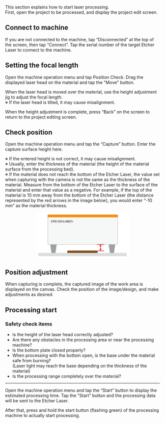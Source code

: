 This section explains how to start laser processing.  
First, open the project to be processed, and display the project edit screen.

## Connect to machine
If you are not connected to the machine, tap “Disconnected” at the top of the screen, then tap “Connect”.
Tap the serial number of the target Etcher Laser to connect to the machine.

## Setting the focal length

Open the machine operation menu and tap Position Check.
Drag the displayed laser head on the material and tap the "Move" button.

When the laser head is moved over the material, use the height adjustment jig to adjust the focal length.  
※ If the laser head is tilted, it may cause misalignment.

When the height adjustment is complete, press “Back” on the screen to return to the project editing screen.

## Check position

Open the machine operation menu and tap the “Capture” button. Enter the capture surface height here.

※ If the entered height is not correct, it may cause misalignment.  
※ Usually, enter the thickness of the material (the height of the material surface from the processing bed).  
※ If the material does not reach the bottom of the Etcher Laser, the value set when capturing with the camera is not the same as the thickness of the material. Measure from the bottom of the Etcher Laser to the surface of the material and enter that value as a negative. For example, if the top of the material is 10 mm away from the bottom of the Etcher Laser (the distance represented by the red arrows in the image below), you would enter “-10 mm” as the material thickness.

<p align="center">
<img alt="SmartScreen" src="./images/process/capture_height_open.png" style="width:60%">
</p>

## Position adjustment
When capturing is complete, the captured image of the work area is displayed on the canvas.
Check the position of the image/design, and make adjustments as desired.

## Processing start

### Safety check items

- Is the height of the laser head correctly adjusted?
- Are there any obstacles in the processing area or near the processing machine?
- Is the bottom plate closed properly?
- When processing with the bottom open, is the base under the material safe from burning?  
(Laser light may reach the base depending on the thickness of the material)
- Is the processing range completely over the material?

-----------------

Open the machine operation menu and tap the “Start” button to display the estimated processing time.
Tap the “Start” button and the processing data will be sent to the Etcher Laser.

After that, press and hold the start button (flashing green) of the processing machine to actually start processing.
